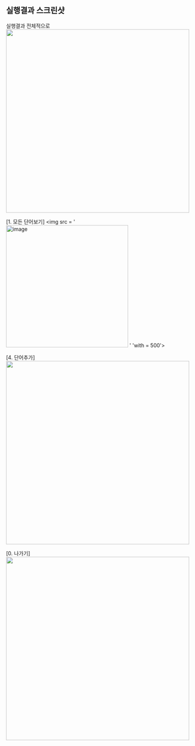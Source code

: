 ## 실행결과 스크린샷

실행결과 전체적으로
<img src = '<img width="1440" alt="image" src="https://user-images.githubusercontent.com/103620174/188652286-833c0e6f-91e3-433c-8e66-71ee0e0d42fc.png">
' width = '500'>

[1. 모든 단어보기]
<img src = '<img width="333" alt="image" src="https://user-images.githubusercontent.com/103620174/188653213-b76a4eb9-4738-4ffe-b9f3-5f4b1955d1a7.png">
' 'with = 500'>

[4. 단어추가]
<img src = '<img width="428" alt="image" src="https://user-images.githubusercontent.com/103620174/188652492-733895b0-7342-4542-a3c2-2154267de3dd.png">
' width = '500'>

[0. 나가기]
<img src = '<img width="368" alt="image" src="https://user-images.githubusercontent.com/103620174/188653480-2c8fa42a-0979-492d-8925-dbb1762588be.png">
' width = '500'>
